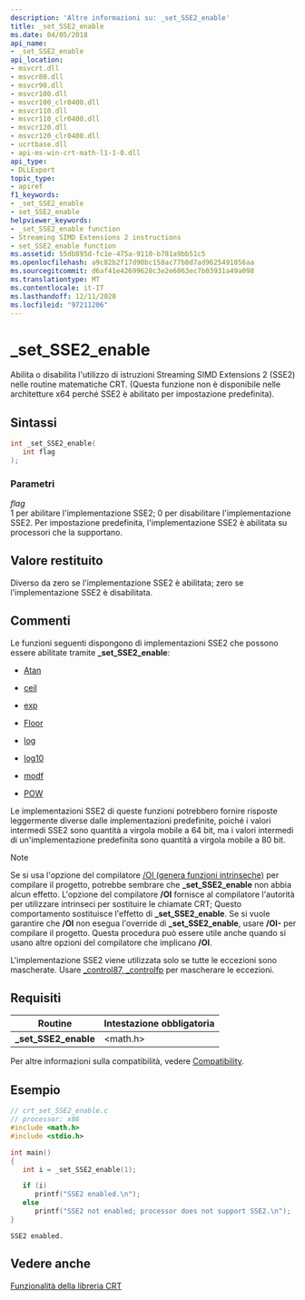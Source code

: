 ```yaml
---
description: 'Altre informazioni su: _set_SSE2_enable'
title: _set_SSE2_enable
ms.date: 04/05/2018
api_name:
- _set_SSE2_enable
api_location:
- msvcrt.dll
- msvcr80.dll
- msvcr90.dll
- msvcr100.dll
- msvcr100_clr0400.dll
- msvcr110.dll
- msvcr110_clr0400.dll
- msvcr120.dll
- msvcr120_clr0400.dll
- ucrtbase.dll
- api-ms-win-crt-math-l1-1-0.dll
api_type:
- DLLExport
topic_type:
- apiref
f1_keywords:
- _set_SSE2_enable
- set_SSE2_enable
helpviewer_keywords:
- _set_SSE2_enable function
- Streaming SIMD Extensions 2 instructions
- set_SSE2_enable function
ms.assetid: 55db895d-fc1e-475a-9110-b781a9bb51c5
ms.openlocfilehash: a9c82b2f17d90bc158ac77b8d7ad9625491856aa
ms.sourcegitcommit: d6af41e42699628c3e2e6063ec7b03931a49a098
ms.translationtype: MT
ms.contentlocale: it-IT
ms.lasthandoff: 12/11/2020
ms.locfileid: "97211206"
---
```

# <a name="_set_sse2_enable"></a>_set_SSE2_enable

Abilita o disabilita l'utilizzo di istruzioni Streaming SIMD Extensions 2 (SSE2) nelle routine matematiche CRT. (Questa funzione non è disponibile nelle architetture x64 perché SSE2 è abilitato per impostazione predefinita).

## <a name="syntax"></a>Sintassi

```C
int _set_SSE2_enable(
   int flag
);
```

### <a name="parameters"></a>Parametri

*flag*<br/>
1 per abilitare l'implementazione SSE2; 0 per disabilitare l'implementazione SSE2. Per impostazione predefinita, l'implementazione SSE2 è abilitata su processori che la supportano.

## <a name="return-value"></a>Valore restituito

Diverso da zero se l'implementazione SSE2 è abilitata; zero se l'implementazione SSE2 è disabilitata.

## <a name="remarks"></a>Commenti

Le funzioni seguenti dispongono di implementazioni SSE2 che possono essere abilitate tramite **_set_SSE2_enable**:

- [Atan](atan-atanf-atanl-atan2-atan2f-atan2l.md)

- [ceil](ceil-ceilf-ceill.md)

- [exp](exp-expf.md)

- [Floor](floor-floorf-floorl.md)

- [log](log-logf-log10-log10f.md)

- [log10](log-logf-log10-log10f.md)

- [modf](modf-modff-modfl.md)

- [POW](pow-powf-powl.md)

Le implementazioni SSE2 di queste funzioni potrebbero fornire risposte leggermente diverse dalle implementazioni predefinite, poiché i valori intermedi SSE2 sono quantità a virgola mobile a 64 bit, ma i valori intermedi di un'implementazione predefinita sono quantità a virgola mobile a 80 bit.

> [!NOTE]
> Se si usa l'opzione del compilatore [/OI (genera funzioni intrinseche)](../../build/reference/oi-generate-intrinsic-functions.md) per compilare il progetto, potrebbe sembrare che **_set_SSE2_enable** non abbia alcun effetto. L'opzione del compilatore **/OI** fornisce al compilatore l'autorità per utilizzare intrinseci per sostituire le chiamate CRT; Questo comportamento sostituisce l'effetto di **_set_SSE2_enable**. Se si vuole garantire che **/OI** non esegua l'override di **_set_SSE2_enable**, usare **/OI-** per compilare il progetto. Questa procedura può essere utile anche quando si usano altre opzioni del compilatore che implicano **/OI**.

L'implementazione SSE2 viene utilizzata solo se tutte le eccezioni sono mascherate. Usare [_control87, _controlfp](control87-controlfp-control87-2.md) per mascherare le eccezioni.

## <a name="requirements"></a>Requisiti

|Routine|Intestazione obbligatoria|
|-------------|---------------------|
|**_set_SSE2_enable**|\<math.h>|

Per altre informazioni sulla compatibilità, vedere [Compatibility](../../c-runtime-library/compatibility.md).

## <a name="example"></a>Esempio

```C
// crt_set_SSE2_enable.c
// processor: x86
#include <math.h>
#include <stdio.h>

int main()
{
   int i = _set_SSE2_enable(1);

   if (i)
      printf("SSE2 enabled.\n");
   else
      printf("SSE2 not enabled; processor does not support SSE2.\n");
}
```

```Output
SSE2 enabled.
```

## <a name="see-also"></a>Vedere anche

[Funzionalità della libreria CRT](../../c-runtime-library/crt-library-features.md)<br/>
